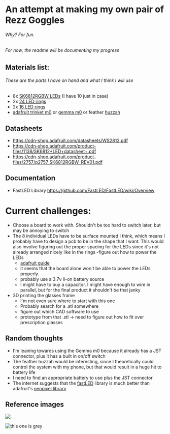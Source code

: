 # An attempt at making my own pair of Rezz Goggles
###### Why? For fun.

###### For now, the readme will be documenting my progress

## Materials list:
###### These are the parts I have on hand and what I think I will use
- 8x [SK6812RGBW LEDs](https://www.adafruit.com/product/2761) (I have 10 just in case)
- 2x [24 LED rings](https://www.adafruit.com/product/2862)
- 2x [16 LED rings](https://www.adafruit.com/product/2862)
- [adafruit trinket m0](https://www.adafruit.com/product/3500) or [gemma m0](https://www.adafruit.com/product/3501) or feather [huzzah](https://www.adafruit.com/product/3046)

## Datasheets
- https://cdn-shop.adafruit.com/datasheets/WS2812.pdf
- https://cdn-shop.adafruit.com/product-files/1138/SK6812+LED+datasheet+.pdf
- https://cdn-shop.adafruit.com/product-files/2757/p2757_SK6812RGBW_REV01.pdf

## Documentation
- FastLED Library https://github.com/FastLED/FastLED/wiki/Overview

# Current challenges:
- Choose a board to work with. Shouldn't be too hard to switch later, but may be annoying to switch
- The 8 individual LEDs have to be surface mounted I think, which means I probably have to design a pcb to be in the shape that I want. This would also involve figuring out the proper spacing for the LEDs since it's not already arranged nicely like in the rings
-figure out how to power the LEDs
  - [adafruit guide](https://learn.adafruit.com/adafruit-neopixel-uberguide/powering-neopixels)
  - it seems that the board alone won't be able to power the LEDs properly.
  - probably use a 3.7v li-on battery source
  - I might have to buy a capacitor. I might have enough to wire in parallel, but for the final product it shouldn't be that janky
- 3D printing the glasses frame
  - I'm not even sure where to start with this one
  - Probably search for a .stl somewhere
  - figure out which CAD software to use
  - prototype from that .stl -> need to figure out how to fit over prescription glasses

## Random thoughts
- I'm leaning towards using the Gemma m0 because it already has a JST connector, plus it has a built in on/off switch
- The feather huzzah would be interesting, since I theoretically could control the system with my phone, but that would result in a huge hit to battery life
- I need to find an appropriate battery to use plus the JST connector
- The internet suggests that the [fastLED](http://fastled.io/) library is much better than adafruit's [neopixel library](https://github.com/adafruit/Adafruit_NeoPixel)


## Reference images

![](http://trc.daily-beat.com/wp-content/uploads/sites/2/2016/12/hs16a_0251-copy.jpg)

![this one is grey](https://instagram.fyyc3-1.fna.fbcdn.net/vp/f72a607e5014e38cee4a2fc6f5081b17/5CCE0949/t51.2885-15/e35/40803216_2236401669962017_6292816001394278400_n.jpg?_nc_ht=instagram.fyyc3-1.fna.fbcdn.net)
